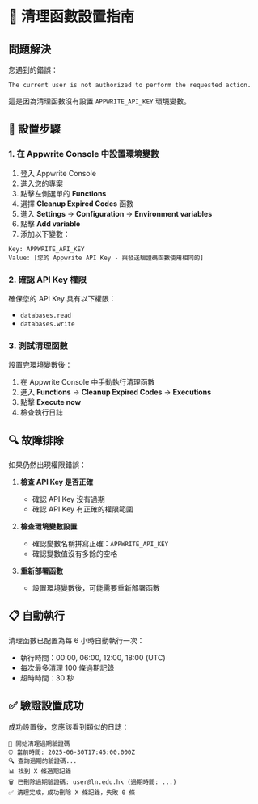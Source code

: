 # 🧹 清理函數設置指南

## 問題解決

您遇到的錯誤：
```
The current user is not authorized to perform the requested action.
```

這是因為清理函數沒有設置 `APPWRITE_API_KEY` 環境變數。

## 🔧 設置步驟

### 1. 在 Appwrite Console 中設置環境變數

1. 登入 Appwrite Console
2. 進入您的專案
3. 點擊左側選單的 **Functions**
4. 選擇 **Cleanup Expired Codes** 函數
5. 進入 **Settings** → **Configuration** → **Environment variables**
6. 點擊 **Add variable**
7. 添加以下變數：

```
Key: APPWRITE_API_KEY
Value: [您的 Appwrite API Key - 與發送驗證碼函數使用相同的]
```

### 2. 確認 API Key 權限

確保您的 API Key 具有以下權限：
- `databases.read`
- `databases.write`

### 3. 測試清理函數

設置完環境變數後：
1. 在 Appwrite Console 中手動執行清理函數
2. 進入 **Functions** → **Cleanup Expired Codes** → **Executions**
3. 點擊 **Execute now**
4. 檢查執行日誌

## 🔍 故障排除

如果仍然出現權限錯誤：

1. **檢查 API Key 是否正確**
   - 確認 API Key 沒有過期
   - 確認 API Key 有正確的權限範圍

2. **檢查環境變數設置**
   - 確認變數名稱拼寫正確：`APPWRITE_API_KEY`
   - 確認變數值沒有多餘的空格

3. **重新部署函數**
   - 設置環境變數後，可能需要重新部署函數

## 📋 自動執行

清理函數已配置為每 6 小時自動執行一次：
- 執行時間：00:00, 06:00, 12:00, 18:00 (UTC)
- 每次最多清理 100 條過期記錄
- 超時時間：30 秒

## ✅ 驗證設置成功

成功設置後，您應該看到類似的日誌：
```
🧹 開始清理過期驗證碼
⏰ 當前時間: 2025-06-30T17:45:00.000Z
🔍 查詢過期的驗證碼...
📊 找到 X 條過期記錄
🗑️ 已刪除過期驗證碼: user@ln.edu.hk (過期時間: ...)
✅ 清理完成，成功刪除 X 條記錄，失敗 0 條
``` 